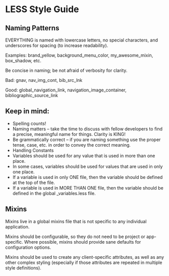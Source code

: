 # LESS Style Guide
## Naming Patterns
EVERYTHING is named with lowercase letters, no special characters, and underscores for spacing (to increase readability).

Examples: brand_yellow, background_menu_color, my_awesome_mixin, box_shadow, etc.

Be concise in naming; be not afraid of verbosity for clarity.

Bad: gnav, nav_img_cont, bib_src_lnk

Good: global_navigation_link, navigation_image_container, bibliographic_source_link

## Keep in mind:

* Spelling counts!
* Naming matters – take the time to discuss with fellow developers to find a precise, meaningful name for things. Clarity is KING!
* Be grammatically correct – if you are naming something use the proper tense, case, etc. in order to convey the correct meaning.
* Handling Constants
* Variables should be used for any value that is used in more than one place.
* In some cases, variables should be used for values that are used in only one place.
* If a variable is used in only ONE file, then the variable should be defined at the top of the file.
* If a variable is used in MORE THAN ONE file, then the variable should be defined in the global _variables.less file.

## Mixins
Mixins live in a global mixins file that is not specific to any individual application.

Mixins should be configurable, so they do not need to be project or app-specific. Where possible, mixins should provide sane defaults for configuration options.

Mixins should be used to create any client-specific attributes, as well as any other complex styling (especially if those attributes are repeated in multiple style definitions).
